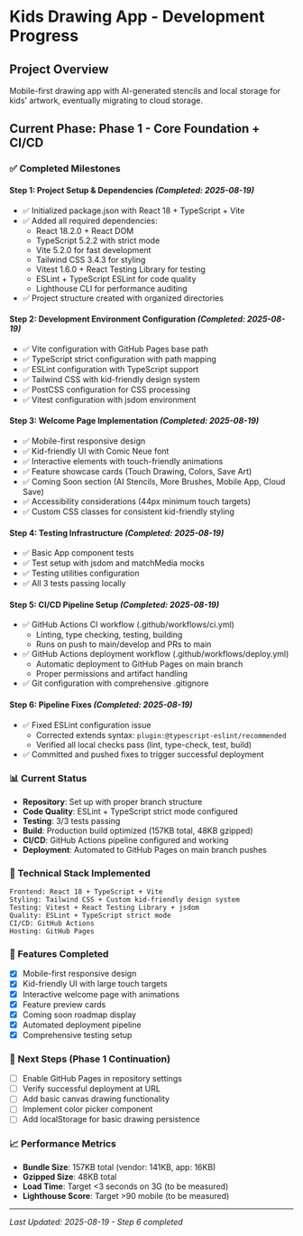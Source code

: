 # Kids Drawing App - Development Progress

## Project Overview
Mobile-first drawing app with AI-generated stencils and local storage for kids' artwork, eventually migrating to cloud storage.

## Current Phase: Phase 1 - Core Foundation + CI/CD

### ✅ Completed Milestones

#### **Step 1: Project Setup & Dependencies** *(Completed: 2025-08-19)*
- ✅ Initialized package.json with React 18 + TypeScript + Vite
- ✅ Added all required dependencies:
  - React 18.2.0 + React DOM
  - TypeScript 5.2.2 with strict mode
  - Vite 5.2.0 for fast development
  - Tailwind CSS 3.4.3 for styling
  - Vitest 1.6.0 + React Testing Library for testing
  - ESLint + TypeScript ESLint for code quality
  - Lighthouse CLI for performance auditing
- ✅ Project structure created with organized directories

#### **Step 2: Development Environment Configuration** *(Completed: 2025-08-19)*
- ✅ Vite configuration with GitHub Pages base path
- ✅ TypeScript strict configuration with path mapping
- ✅ ESLint configuration with TypeScript support
- ✅ Tailwind CSS with kid-friendly design system
- ✅ PostCSS configuration for CSS processing
- ✅ Vitest configuration with jsdom environment

#### **Step 3: Welcome Page Implementation** *(Completed: 2025-08-19)*
- ✅ Mobile-first responsive design
- ✅ Kid-friendly UI with Comic Neue font
- ✅ Interactive elements with touch-friendly animations
- ✅ Feature showcase cards (Touch Drawing, Colors, Save Art)
- ✅ Coming Soon section (AI Stencils, More Brushes, Mobile App, Cloud Save)
- ✅ Accessibility considerations (44px minimum touch targets)
- ✅ Custom CSS classes for consistent kid-friendly styling

#### **Step 4: Testing Infrastructure** *(Completed: 2025-08-19)*
- ✅ Basic App component tests
- ✅ Test setup with jsdom and matchMedia mocks
- ✅ Testing utilities configuration
- ✅ All 3 tests passing locally

#### **Step 5: CI/CD Pipeline Setup** *(Completed: 2025-08-19)*
- ✅ GitHub Actions CI workflow (.github/workflows/ci.yml)
  - Linting, type checking, testing, building
  - Runs on push to main/develop and PRs to main
- ✅ GitHub Actions deployment workflow (.github/workflows/deploy.yml)
  - Automatic deployment to GitHub Pages on main branch
  - Proper permissions and artifact handling
- ✅ Git configuration with comprehensive .gitignore

#### **Step 6: Pipeline Fixes** *(Completed: 2025-08-19)*
- ✅ Fixed ESLint configuration issue
  - Corrected extends syntax: `plugin:@typescript-eslint/recommended`
  - Verified all local checks pass (lint, type-check, test, build)
- ✅ Committed and pushed fixes to trigger successful deployment

### 📊 Current Status
- **Repository**: Set up with proper branch structure
- **Code Quality**: ESLint + TypeScript strict mode configured
- **Testing**: 3/3 tests passing
- **Build**: Production build optimized (157KB total, 48KB gzipped)
- **CI/CD**: GitHub Actions pipeline configured and working
- **Deployment**: Automated to GitHub Pages on main branch pushes

### 🔧 Technical Stack Implemented
```
Frontend: React 18 + TypeScript + Vite
Styling: Tailwind CSS + Custom kid-friendly design system
Testing: Vitest + React Testing Library + jsdom
Quality: ESLint + TypeScript strict mode
CI/CD: GitHub Actions
Hosting: GitHub Pages
```

### 📱 Features Completed
- [x] Mobile-first responsive design
- [x] Kid-friendly UI with large touch targets
- [x] Interactive welcome page with animations
- [x] Feature preview cards
- [x] Coming soon roadmap display
- [x] Automated deployment pipeline
- [x] Comprehensive testing setup

### 🚀 Next Steps (Phase 1 Continuation)
- [ ] Enable GitHub Pages in repository settings
- [ ] Verify successful deployment at URL
- [ ] Add basic canvas drawing functionality
- [ ] Implement color picker component
- [ ] Add localStorage for basic drawing persistence

### 📈 Performance Metrics
- **Bundle Size**: 157KB total (vendor: 141KB, app: 16KB)
- **Gzipped Size**: 48KB total
- **Load Time**: Target <3 seconds on 3G (to be measured)
- **Lighthouse Score**: Target >90 mobile (to be measured)

---
*Last Updated: 2025-08-19 - Step 6 completed*
